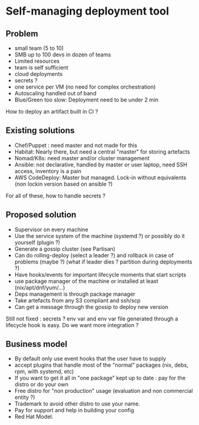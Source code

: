 # Self-managing deployment tool

## Problem

- small team (5 to 10)
- SMB up to 100 devs in dozen of teams
- Limited resources
- team is self sufficient
- cloud deployments
- secrets ?
- one service per VM (no need for complex orchestration)
- Autoscaling handled out of band
- Blue/Green too slow: Deployment need to be under 2 min

How to deploy an artifact built in CI ?

## Existing solutions

- Chef/Puppet : need master and not made for this
- Habitat: Nearly there, but need a central "master" for storing artefacts
- Nomad/K8s: need master and/or cluster management
- Ansible: not declarative, handled by master or user laptop, need SSH access, inventory is a pain
- AWS CodeDeploy: Master but managed. Lock-in without equivalents (non lockin version based on ansible ?)

For all of these, how to handle secrets ?

## Proposed solution

- Supervisor on every machine
- Use the service system of the machine (systemd ?) or possibly do it yourself (plugin ?)
- Generate a gossip cluster (see Partisan)
- Can do rolling-deploy (select a leader ?) and rollback in case of problems (maybe ?) (what if leader dies ? partition during deployments ?)
- Have hooks/events for important lifecycle moments that start scripts
- use package manager of the machine or installed at least (nix/apt/dnf/yum/...)
- Deps management is through package manager
- Take artefacts from any S3 compliant and ssh/scp
- Can get a message through the gossip to deploy new version

Still not fixed : secrets ? env var and env var file generated through a lifecycle hook is easy. Do we want more integration ?

## Business model

- By default only use event hooks that the user have to supply
- accept plugins that handle most of the "normal" packages (nix, debs, rpm, with systemd, etc)
- If you want to get it all in "one package" kept up to date : pay for the distro or do your own
- Free distro for "non production" usage (evaluation and non commercial entity ?)
- Trademark to avoid other distro to use your name.
- Pay for support and help in building your config
- Red Hat Model.
